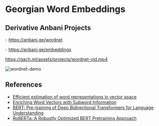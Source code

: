 # Georgian Word Embeddings

## Derivative Anbani Projects

჻ <https://anbani.ge/wordnet>  

჻ <https://anbani.ge/embeddings>

https://gach.ml/assets/projects/wordnet-vid.mp4

![wordnet-demo](https://gach.ml/assets/projects/wordnet-vid.gif)

## References

- [Efficient estimation of word representations in vector space](https://arxiv.org/abs/1301.3781)
- [Enriching Word Vectors with Subword Information](https://arxiv.org/abs/1607.04606)
- [BERT: Pre-training of Deep Bidirectional Transformers for Language Understanding](https://arxiv.org/abs/1810.04805)
- [RoBERTa: A Robustly Optimized BERT Pretraining Approach](https://arxiv.org/abs/1907.11692)

